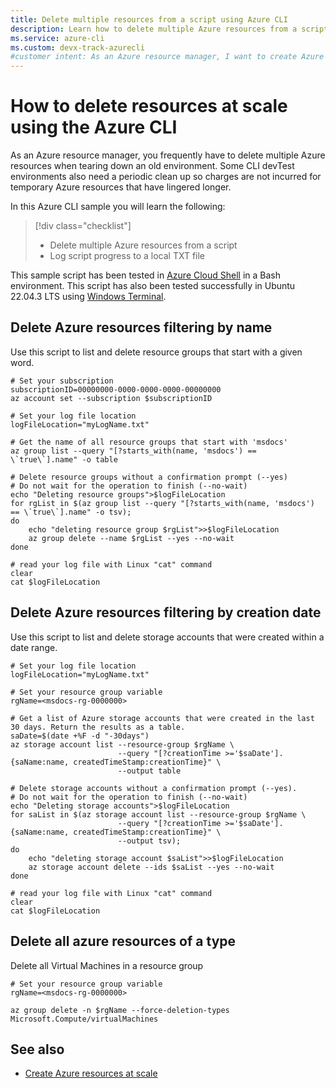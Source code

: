 ```yaml
---
title: Delete multiple resources from a script using Azure CLI
description: Learn how to delete multiple Azure resources from a script and log progress to a file.
ms.service: azure-cli
ms.custom: devx-track-azurecli
#customer intent: As an Azure resource manager, I want to create Azure resources at scale using a script. I want to log progress to a local TXT file so I don't have to sort through my Windows log for results.
---
```


# How to delete resources at scale using the Azure CLI

As an Azure resource manager, you frequently have to delete multiple Azure resources when tearing down an old environment. Some CLI devTest environments also need a periodic clean up so charges are not incurred for temporary Azure resources that have lingered longer.

In this Azure CLI sample you will learn the following:

> [!div class="checklist"]
>
> * Delete multiple Azure resources from a script
> * Log script progress to a local TXT file

This sample script has been tested in [Azure Cloud Shell](/azure/cloud-shell/overview) in a Bash environment. This script has also been tested successfully in Ubuntu 22.04.3 LTS using [Windows Terminal](/windows/terminal/).

## Delete Azure resources filtering by name

Use this script to list and delete resource groups that start with a given word.

```azurecli-interactive
# Set your subscription
subscriptionID=00000000-0000-0000-0000-00000000
az account set --subscription $subscriptionID

# Set your log file location
logFileLocation="myLogName.txt"

# Get the name of all resource groups that start with 'msdocs'
az group list --query "[?starts_with(name, 'msdocs') == \`true\`].name" -o table

# Delete resource groups without a confirmation prompt (--yes)
# Do not wait for the operation to finish (--no-wait)
echo "Deleting resource groups">$logFileLocation
for rgList in $(az group list --query "[?starts_with(name, 'msdocs') == \`true\`].name" -o tsv); 
do
    echo "deleting resource group $rgList">>$logFileLocation
    az group delete --name $rgList --yes --no-wait
done

# read your log file with Linux "cat" command
clear
cat $logFileLocation
```

## Delete Azure resources filtering by creation date

Use this script to list and delete storage accounts that were created within a date range.

```azurecli-interactive
# Set your log file location
logFileLocation="myLogName.txt"

# Set your resource group variable
rgName=<msdocs-rg-0000000>

# Get a list of Azure storage accounts that were created in the last 30 days. Return the results as a table.
saDate=$(date +%F -d "-30days")
az storage account list --resource-group $rgName \
                        --query "[?creationTime >='$saDate'].{saName:name, createdTimeStamp:creationTime}" \
                        --output table

# Delete storage accounts without a confirmation prompt (--yes).
# Do not wait for the operation to finish (--no-wait)
echo "Deleting storage accounts">$logFileLocation
for saList in $(az storage account list --resource-group $rgName \
                        --query "[?creationTime >='$saDate'].{saName:name, createdTimeStamp:creationTime}" \
                        --output tsv);
do
    echo "deleting storage account $saList">>$logFileLocation
    az storage account delete --ids $saList --yes --no-wait
done

# read your log file with Linux "cat" command
clear
cat $logFileLocation
```

## Delete all azure resources of a type

Delete all Virtual Machines in a resource group

```azurecli-interactive
# Set your resource group variable
rgName=<msdocs-rg-0000000>

az group delete -n $rgName --force-deletion-types Microsoft.Compute/virtualMachines
```

## See also

* [Create Azure resources at scale](./create-azure-resources-at-scale.md)
